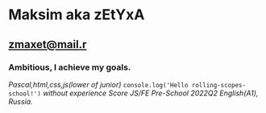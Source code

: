 # Maksim aka zEtYxA
## zmaxet@mail.r
### Ambitious, I achieve my goals.
*Pascal,html,css,js(lower of junior)*
```console.log('Hello rolling-scopes-school!')```
*without experience*
_Score JS/FE Pre-School 2022Q2_
*English(A1), Russia.*